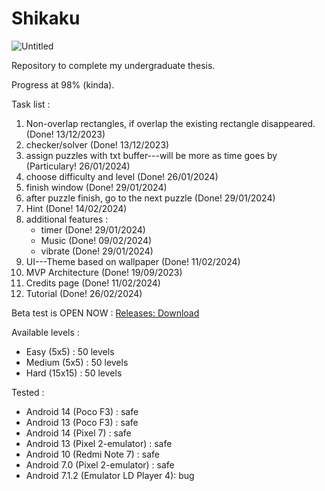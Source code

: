 # Shikaku
  ![Untitled](https://github.com/ajiajaa/Shikaku/assets/95739606/38f1716b-49ed-41ed-a8b0-7c0b6b6cc4e2)

Repository to complete my undergraduate thesis.

Progress at 98% (kinda).

Task list :
1. Non-overlap rectangles, if overlap the existing rectangle disappeared. (Done! 13/12/2023)
2. checker/solver (Done! 13/12/2023)
3. assign puzzles with txt buffer---will be more as time goes by (Particulary! 26/01/2024)
4. choose difficulty and level (Done! 26/01/2024)
5. finish window (Done! 29/01/2024)
6. after puzzle finish, go to the next puzzle (Done! 29/01/2024)
7. Hint (Done! 14/02/2024)
8. additional features :
     - timer (Done! 29/01/2024)
     - Music (Done! 09/02/2024)
     - vibrate (Done! 29/01/2024)
9. UI---Theme based on wallpaper (Done! 11/02/2024)
10. MVP Architecture (Done! 19/09/2023)
11. Credits page (Done! 11/02/2024)
12. Tutorial (Done! 26/02/2024)

Beta test is OPEN NOW :
[Releases: Download]([https://github.com/ajiajaa/Shikaku/releases/tag/v0.1.0-beta](https://github.com/ajiajaa/Shikaku/releases/tag/v0.1.5-beta))

Available levels :
- Easy (5x5) : 50 levels
- Medium (5x5) : 50 levels
- Hard (15x15) : 50 levels

Tested :
- Android 14 (Poco F3) : safe
- Android 13 (Poco F3) : safe
- Android 14 (Pixel 7) : safe
- Android 13 (Pixel 2-emulator) : safe
- Android 10 (Redmi Note 7) : safe
- Android 7.0 (Pixel 2-emulator) : safe
- Android 7.1.2 (Emulator LD Player 4): bug
